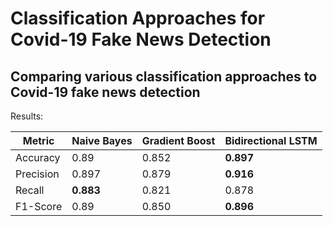 # Classification Approaches for Covid-19 Fake News Detection
## Comparing various classification approaches to Covid-19 fake news detection

Results:

| Metric    | Naive Bayes | Gradient Boost | Bidirectional LSTM |
|-----------|-------------|----------------|--------------------|
| Accuracy  | 0.89       | 0.852          | **0.897**          |
| Precision | 0.897       | 0.879          | **0.916**              |
| Recall    | **0.883**       | 0.821          | 0.878              |
| F1-Score  | 0.89       | 0.850          | **0.896**              |


